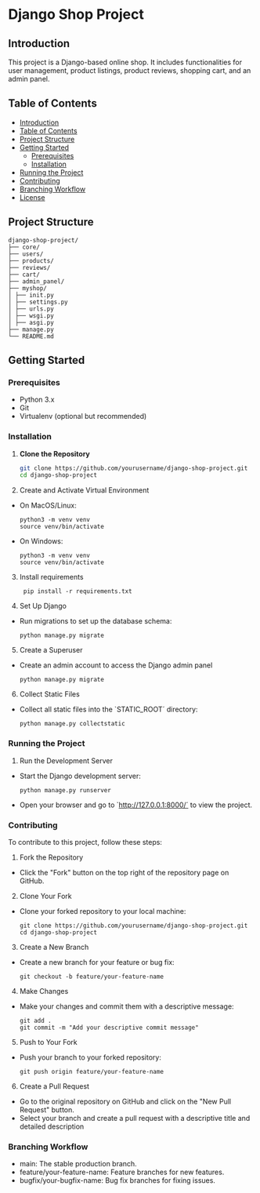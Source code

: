 # Django Shop Project

## Introduction
This project is a Django-based online shop. It includes functionalities for user management, product listings, product reviews, shopping cart, and an admin panel.

## Table of Contents
- [Introduction](#introduction)
- [Table of Contents](#table-of-contents)
- [Project Structure](#project-structure)
- [Getting Started](#getting-started)
  - [Prerequisites](#prerequisites)
  - [Installation](#installation)
- [Running the Project](#running-the-project)
- [Contributing](#contributing)
- [Branching Workflow](#branching-workflow)
- [License](#license)

## Project Structure

    django-shop-project/
    ├── core/
    ├── users/
    ├── products/
    ├── reviews/
    ├── cart/
    ├── admin_panel/
    ├── myshop/
    │ ├── init.py
    │ ├── settings.py
    │ ├── urls.py
    │ ├── wsgi.py
    │ ├── asgi.py
    ├── manage.py
    └── README.md     



## Getting Started

### Prerequisites
- Python 3.x
- Git
- Virtualenv (optional but recommended)

### Installation

1. **Clone the Repository**
   ```bash
   git clone https://github.com/yourusername/django-shop-project.git
   cd django-shop-project

2. Create and Activate Virtual Environment

- On MacOS/Linux:

      python3 -m venv venv
      source venv/bin/activate
     
- On Windows:

      python3 -m venv venv
      source venv/bin/activate

3. Install requirements

        pip install -r requirements.txt

4. Set Up Django

- Run migrations to set up the database schema:
         
      python manage.py migrate

5. Create a Superuser
- Create an admin account to access the Django admin panel

      python manage.py migrate

6. Collect Static Files
- Collect all static files into the `STATIC_ROOT´ directory:
   
      python manage.py collectstatic


### Running the Project

1. Run the Development Server
- Start the Django development server:

      python manage.py runserver
- Open your browser and go to `http://127.0.0.1:8000/´ to view the project.

### Contributing

To contribute to this project, follow these steps:

1. Fork the Repository

- Click the "Fork" button on the top right of the repository page on GitHub.

2. Clone Your Fork

- Clone your forked repository to your local machine:

      git clone https://github.com/yourusername/django-shop-project.git
      cd django-shop-project

3. Create a New Branch
- Create a new branch for your feature or bug fix:

      git checkout -b feature/your-feature-name

4. Make Changes
- Make your changes and commit them with a descriptive message:

      git add .
      git commit -m "Add your descriptive commit message"

5. Push to Your Fork
- Push your branch to your forked repository:

      git push origin feature/your-feature-name

6. Create a Pull Request
- Go to the original repository on GitHub and click on the "New Pull Request" button.
- Select your branch and create a pull request with a descriptive title and detailed description

### Branching Workflow

- main: The stable production branch.
- feature/your-feature-name: Feature branches for new features.
- bugfix/your-bugfix-name: Bug fix branches for fixing issues.
